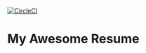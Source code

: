 [![CircleCI](https://circleci.com/gh/attilacsanyi/resume.svg?style=svg)](https://circleci.com/gh/attilacsanyi/resume)

# My Awesome Resume
